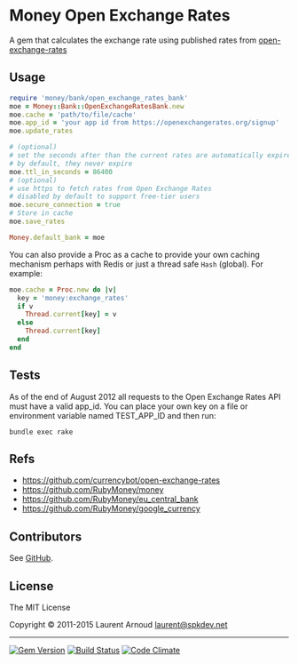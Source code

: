 # Money Open Exchange Rates

A gem that calculates the exchange rate using published rates from
[open-exchange-rates](https://openexchangerates.org/)

## Usage

~~~ ruby
require 'money/bank/open_exchange_rates_bank'
moe = Money::Bank::OpenExchangeRatesBank.new
moe.cache = 'path/to/file/cache'
moe.app_id = 'your app id from https://openexchangerates.org/signup'
moe.update_rates

# (optional)
# set the seconds after than the current rates are automatically expired
# by default, they never expire
moe.ttl_in_seconds = 86400
# (optional)
# use https to fetch rates from Open Exchange Rates
# disabled by default to support free-tier users
moe.secure_connection = true
# Store in cache
moe.save_rates

Money.default_bank = moe
~~~

You can also provide a Proc as a cache to provide your own caching mechanism
perhaps with Redis or just a thread safe `Hash` (global). For example:

~~~ ruby
moe.cache = Proc.new do |v|
  key = 'money:exchange_rates'
  if v
    Thread.current[key] = v
  else
    Thread.current[key]
  end
end
~~~

## Tests

As of the end of August 2012 all requests to the Open Exchange Rates API must
have a valid app_id. You can place your own key on a file or environment
variable named TEST_APP_ID and then run:

~~~
bundle exec rake
~~~

## Refs

* <https://github.com/currencybot/open-exchange-rates>
* <https://github.com/RubyMoney/money>
* <https://github.com/RubyMoney/eu_central_bank>
* <https://github.com/RubyMoney/google_currency>

## Contributors

See [GitHub](https://github.com/spk/money-open-exchange-rates/graphs/contributors).

## License

The MIT License

Copyright © 2011-2015 Laurent Arnoud <laurent@spkdev.net>

---
[![Gem Version](https://badge.fury.io/rb/money-open-exchange-rates.svg)](https://rubygems.org/gems/money-open-exchange-rates)
[![Build Status](https://secure.travis-ci.org/spk/money-open-exchange-rates.svg?branch=master)](https://travis-ci.org/spk/money-open-exchange-rates)
[![Code Climate](http://img.shields.io/codeclimate/github/spk/money-open-exchange-rates.svg)](https://codeclimate.com/github/spk/money-open-exchange-rates)
